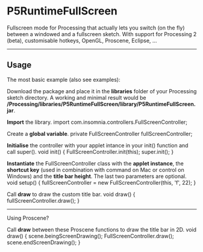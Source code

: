 P5RuntimeFullScreen
===================

Fullscreen mode for Processing that actually lets you switch (on the fly) between a windowed and a fullscreen sketch. With support for Processing 2 (beta), customisable hotkeys, OpenGL, Proscene, Eclipse, …

***

Usage
-----

The most basic example (also see examples):

Download the package and place it in the **libraries** folder of your Processing sketch directory. A working and minimal result would be **/Processing/libraries/P5RuntimeFullScreen/library/P5RuntimeFullScreen.jar**.

**Import** the library.
	import com.insomnia.controllers.FullScreenController;
	
Create a **global variable**.
	private FullScreenController fullScreenController;

**Initialise** the controller with your applet intance in your init() function and call super().
	void init() {
	  FullScreenController.init(this);
	  super.init();
	}
	
**Instantiate** the FullScreenController class with the **applet instance**, the **shortcut key** (used in combination with command on Mac or control on Windows) and the **title bar height**. The last two parameters are optional.
	void setup() {
		fullScreenController = new FullScreenController(this, 'f', 22);
	}

Call **draw** to draw the custom title bar.
void draw() {
  fullScreenController.draw();
}

***

Using Proscene?

Call **draw** between these Proscene functions to draw the title bar in 2D.
void draw() {
	scene.beingScreenDrawing();
	FullScreenController.draw();
	scene.endScreenDrawing();
}